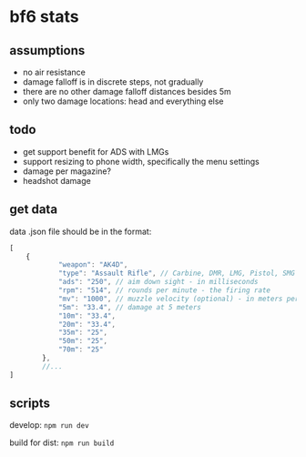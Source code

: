 # bf6 stats

## assumptions

- no air resistance
- damage falloff is in discrete steps, not gradually
- there are no other damage falloff distances besides 5m
- only two damage locations: head and everything else

## todo

- get support benefit for ADS with LMGs
- support resizing to phone width, specifically the menu settings
- damage per magazine?
- headshot damage

## get data

data .json file should be in the format:

```js
[
	{
			"weapon": "AK4D",
			"type": "Assault Rifle", // Carbine, DMR, LMG, Pistol, SMG
			"ads": "250", // aim down sight - in milliseconds
			"rpm": "514", // rounds per minute - the firing rate
			"mv": "1000", // muzzle velocity (optional) - in meters per second
			"5m": "33.4", // damage at 5 meters
			"10m": "33.4",
			"20m": "33.4",
			"35m": "25",
			"50m": "25",
			"70m": "25"
		},
		//...
]
```

## scripts

develop: `npm run dev`

build for dist: `npm run build`